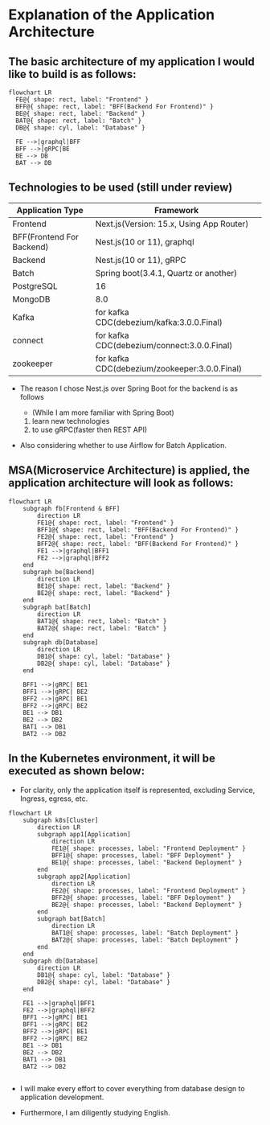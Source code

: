 # Explanation of the Application Architecture

## The basic architecture of my application I would like to build is as follows:

```mermaid
flowchart LR
  FE@{ shape: rect, label: "Frontend" }
  BFF@{ shape: rect, label: "BFF(Backend For Frontend)" }
  BE@{ shape: rect, label: "Backend" }
  BAT@{ shape: rect, label: "Batch" }
  DB@{ shape: cyl, label: "Database" }

  FE -->|graphql|BFF
  BFF -->|gRPC|BE
  BE --> DB
  BAT --> DB
```

## Technologies to be used (still under review)

| Application Type | Framework | 
| --- | --- | 
| Frontend | Next.js(Version: 15.x, Using App Router) | 
| BFF(Frontend For Backend) | Nest.js(10 or 11), graphql |
| Backend | Nest.js(10 or 11), gRPC |
| Batch | Spring boot(3.4.1, Quartz or another) |
| PostgreSQL | 16 |
| MongoDB | 8.0 |
| Kafka | for kafka CDC(debezium/kafka:3.0.0.Final) |
| connect | for kafka CDC(debezium/connect:3.0.0.Final) |
| zookeeper | for kafka CDC(debezium/zookeeper:3.0.0.Final) |

- The reason I chose Nest.js over Spring Boot for the backend is as follows
    - (While I am more familiar with Spring Boot)
    1. learn new technologies
    1. to use gRPC(faster then REST API)

- Also considering whether to use Airflow for Batch Application.

## MSA(Microservice Architecture) is applied, the application architecture will look as follows:

```mermaid
flowchart LR
    subgraph fb[Frontend & BFF]
        direction LR
        FE1@{ shape: rect, label: "Frontend" }
        BFF1@{ shape: rect, label: "BFF(Backend For Frontend)" }
        FE2@{ shape: rect, label: "Frontend" }
        BFF2@{ shape: rect, label: "BFF(Backend For Frontend)" }
        FE1 -->|graphql|BFF1
        FE2 -->|graphql|BFF2
    end
    subgraph be[Backend]
        direction LR
        BE1@{ shape: rect, label: "Backend" }
        BE2@{ shape: rect, label: "Backend" }
    end
    subgraph bat[Batch]
        direction LR
        BAT1@{ shape: rect, label: "Batch" }
        BAT2@{ shape: rect, label: "Batch" }
    end
    subgraph db[Database]
        direction LR
        DB1@{ shape: cyl, label: "Database" }
        DB2@{ shape: cyl, label: "Database" }
    end

    BFF1 -->|gRPC| BE1
    BFF1 -->|gRPC| BE2
    BFF2 -->|gRPC| BE1
    BFF2 -->|gRPC| BE2
    BE1 --> DB1
    BE2 --> DB2
    BAT1 --> DB1
    BAT2 --> DB2
```

## In the Kubernetes environment, it will be executed as shown below:

- For clarity, only the application itself is represented, excluding Service, Ingress, egress, etc.

```mermaid
flowchart LR
    subgraph k8s[Cluster]
        direction LR
        subgraph app1[Application]
            direction LR
            FE1@{ shape: processes, label: "Frontend Deployment" }
            BFF1@{ shape: processes, label: "BFF Deployment" }
            BE1@{ shape: processes, label: "Backend Deployment" }
        end
        subgraph app2[Application]
            direction LR
            FE2@{ shape: processes, label: "Frontend Deployment" }
            BFF2@{ shape: processes, label: "BFF Deployment" }
            BE2@{ shape: processes, label: "Backend Deployment" }
        end
        subgraph bat[Batch]
            direction LR
            BAT1@{ shape: processes, label: "Batch Deployment" }
            BAT2@{ shape: processes, label: "Batch Deployment" }
        end
    end
    subgraph db[Database]
        direction LR
        DB1@{ shape: cyl, label: "Database" }
        DB2@{ shape: cyl, label: "Database" }
    end

    FE1 -->|graphql|BFF1
    FE2 -->|graphql|BFF2
    BFF1 -->|gRPC| BE1
    BFF1 -->|gRPC| BE2
    BFF2 -->|gRPC| BE1
    BFF2 -->|gRPC| BE2
    BE1 --> DB1
    BE2 --> DB2
    BAT1 --> DB1
    BAT2 --> DB2
  
```

- I will make every effort to cover everything from database design to application development. 

- Furthermore, I am diligently studying English. 
